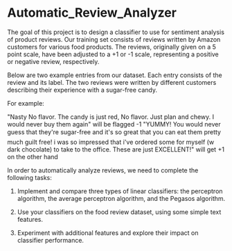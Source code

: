 # Automatic_Review_Analyzer

The goal of this project is to design a classifier to use for sentiment analysis of product reviews. 
Our training set consists of reviews written by Amazon customers for various food products. The reviews, 
originally given on a 5 point scale, have been adjusted to a +1 or -1 scale, representing a positive or negative review, respectively.

Below are two example entries from our dataset. Each entry consists of the review and its label. The two reviews were written by different customers describing their experience with a sugar-free candy.

For example:

"Nasty No flavor. The candy is just red, No flavor. Just plan and chewy. I would never buy them again" will be flagged -1
"YUMMY! You would never guess that they're sugar-free and it's so great that you can eat them pretty much guilt free! i was so impressed that i've ordered some for myself (w dark chocolate) to take to the office. These are just EXCELLENT!" will get +1 on the other hand

In order to automatically analyze reviews, we need to complete the following tasks:

1. Implement and compare three types of linear classifiers: the perceptron algorithm, the average perceptron algorithm, and the Pegasos algorithm.

2. Use your classifiers on the food review dataset, using some simple text features.

3. Experiment with additional features and explore their impact on classifier performance.

